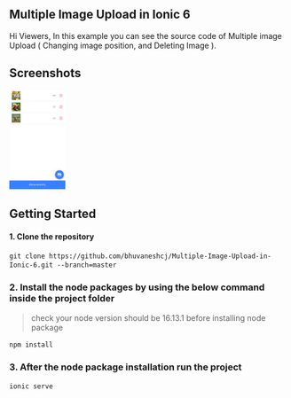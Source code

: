 ## Multiple Image Upload in Ionic 6

Hi Viewers, In this example you can see the source code of Multiple image Upload ( Changing image position, and Deleting Image ).

## Screenshots


<img src="/images/screenshot-I.png" width=20% height=20%>

## Getting Started

#### 1. Clone the repository

```
git clone https://github.com/bhuvaneshcj/Multiple-Image-Upload-in-Ionic-6.git --branch=master
```

### 2. Install the node packages by using the below command inside the project folder

> check your node version should be 16.13.1 before installing node package

```
npm install
```

### 3. After the node package installation run the project

```
ionic serve
```
